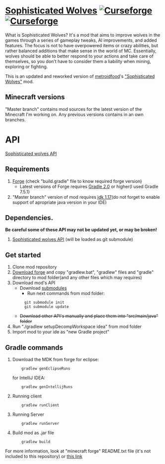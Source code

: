 # [Sophisticated Wolves](http://sophisticated-wolves.nightkosh.com/) [![Curseforge](http://cf.way2muchnoise.eu/full_sophisticated-wolves_downloads.svg)](https://minecraft.curseforge.com/projects/sophisticated-wolves) [![Curseforge](http://cf.way2muchnoise.eu/versions/For%20MC_sophisticated-wolves_all.svg)](https://minecraft.curseforge.com/projects/sophisticated-wolves)

What is Sophisticated Wolves? It's a mod that aims to improve wolves in the games through a series of gameplay tweaks, AI improvements, and added features. The focus is not to have overpowered items or crazy abilities, but rather balanced additions that make sense in the world of MC. Essentially, wolves should be able to better respond to your actions and take care of themselves, so you don't have to consider them a liability when mining, exploring or fighting.

This is an updated and reworked version of [metroidfood](http://www.minecraftforum.net/members/metroidfood)'s ["Sophisticated Wolves"](http://www.minecraftforum.net/forums/mapping-and-modding/minecraft-mods/1276521) mod.

## Minecraft versions
"Master branch" contains mod sources for the latest version of the Minecraft I'm working on. Any previous versions contains in an own branches.

# API
[Sophisticated wolves API](https://github.com/NightKosh/Sophisticated-wolves-API)

## Requirements
1. [Forge](http://files.minecraftforge.net/) (check "build.gradle" file to know required forge version)
   * Latest versions of Forge requires [Gradle 2.0](https://gradle.org/) or higher(I used Gradle 7.5.1)
2. "Master branch" version of mod requires [jdk 1.17](https://www.oracle.com/java/technologies/javase/jdk17-archive-downloads.html)(do not forget to enable support of apropriate java version in your IDE)

## Dependencies.
**Be careful some of these API may not be updated yet, or may be broken!**

1. [Sophisticated wolves API](https://github.com/NightKosh/Sophisticated-wolves-API) (will be loaded as git submodule)

## Get started
1. Clone mod repository 
2. [Download forge](http://files.minecraftforge.net/) and copy "gradlew.bat", "gradlew" files and "gradle" directory to mod folder(and any other files which may requires)
3. Download mod's API
   * Download [submodules](https://git-scm.com/book/en/v2/Git-Tools-Submodules)
      * Run next commands from mod folder:
      ```
        git submodule init
        git submodule update
      ```
   * ~~Download other API's manually and place them into "src/main/java" folder~~
4. Run "./gradlew setupDecompWorkspace idea" from mod folder
5. Import mod to your ide as "new Gradle project"

## Gradle commands
1. Download the MDK from forge
    for eclipse:
    ```
        gradlew genEclipseRuns
    ```
    for IntelliJ IDEA:
    ```
        gradlew genIntellijRuns
    ```
2. Running client
    ```
        gradlew runClient
    ```
3. Running Server
    ```
        gradlew runServer
    ```
4. Build mod as .jar file
    ```
        gradlew build
    ```
   
For more information, look at "minecraft forge" README.txt file (it's not included to this repository) or [this link](https://gist.github.com/mcenderdragon/6c7af2daf6f72b0cadf0c63169a87583)
